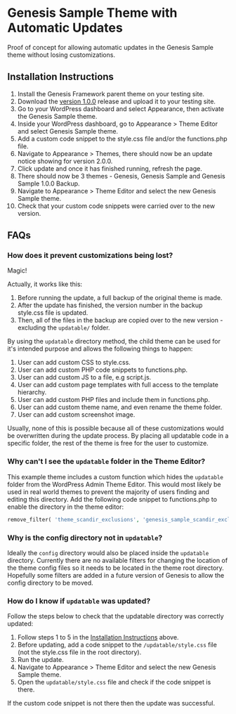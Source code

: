 # Genesis Sample Theme with Automatic Updates

Proof of concept for allowing automatic updates in the Genesis Sample theme without losing customizations.


## Installation Instructions

1. Install the Genesis Framework parent theme on your testing site.
2. Download the [version 1.0.0](https://github.com/seothemes/genesis-sample-updatable/archive/1.0.0.zip) release and upload it to your testing site.
3. Go to your WordPress dashboard and select Appearance, then activate the Genesis Sample theme.
4. Inside your WordPress dashboard, go to Appearance > Theme Editor and select Genesis Sample theme.
5. Add a custom code snippet to the style.css file and/or the functions.php file.
6. Navigate to Appearance > Themes, there should now be an update notice showing for version 2.0.0.
7. Click update and once it has finished running, refresh the page.
8. There should now be 3 themes - Genesis, Genesis Sample and Genesis Sample 1.0.0 Backup.
9. Navigate to Appearance > Theme Editor and select the new Genesis Sample theme.
10. Check that your custom code snippets were carried over to the new version.

## FAQs

### How does it prevent customizations being lost?

Magic!

Actually, it works like this:

1. Before running the update, a full backup of the original theme is made.
2. After the update has finished, the version number in the backup style.css file is updated.
3. Then, all of the files in the backup are copied over to the new version - excluding the `updatable/` folder.

By using the `updatable` directory method, the child theme can be used for it's intended purpose and allows the following things to happen:

1. User can add custom CSS to style.css.
2. User can add custom PHP code snippets to functions.php.
3. User can add custom JS to a file, e.g script.js.
4. User can add custom page templates with full access to the template hierarchy.
5. User can add custom PHP files and include them in functions.php.
6. User can add custom theme name, and even rename the theme folder.
7. User can add custom screenshot image.

Usually, none of this is possible because all of these customizations would be overwritten during the update process. By placing all updatable code in a specific folder, the rest of the theme is free for the user to customize.

### Why can't I see the `updatable` folder in the Theme Editor?

This example theme includes a custom function which hides the `updatable` folder from the WordPress Admin Theme Editor. This would most likely be used in real world themes to prevent the majority of users finding and editing this directory. Add the following code snippet to functions.php to enable the directory in the theme editor:

```php
remove_filter( 'theme_scandir_exclusions', 'genesis_sample_scandir_exclusions' );
```

### Why is the config directory not in `updatable`?

Ideally the `config` directory would also be placed inside the `updatable` directory. Currently there are no available filters for changing the location of the theme config files so it needs to be located in the theme root directory. Hopefully some filters are added in a future version of Genesis to allow the config directory to be moved.

### How do I know if `updatable` was updated?

Follow the steps below to check that the updatable directory was correctly updated:

1. Follow steps 1 to 5 in the [Installation Instructions](#installation-instructions) above.
2. Before updating, add a code snippet to the `/updatable/style.css` file (not the style.css file in the root directory).
3. Run the update.
4. Navigate to Appearance > Theme Editor and select the new Genesis Sample theme.
5. Open the `updatable/style.css` file and check if the code snippet is there.

If the custom code snippet is not there then the update was successful.
